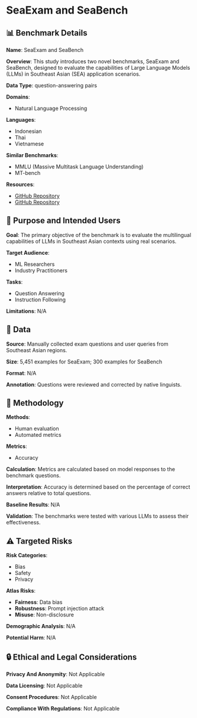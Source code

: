 # SeaExam and SeaBench

## 📊 Benchmark Details

**Name**: SeaExam and SeaBench

**Overview**: This study introduces two novel benchmarks, SeaExam and SeaBench, designed to evaluate the capabilities of Large Language Models (LLMs) in Southeast Asian (SEA) application scenarios.

**Data Type**: question-answering pairs

**Domains**:
- Natural Language Processing

**Languages**:
- Indonesian
- Thai
- Vietnamese

**Similar Benchmarks**:
- MMLU (Massive Multitask Language Understanding)
- MT-bench

**Resources**:
- [GitHub Repository](https://github.com/DAMO-NLP-SG/SeaExam)
- [GitHub Repository](https://github.com/DAMO-NLP-SG/SeaBench)

## 🎯 Purpose and Intended Users

**Goal**: The primary objective of the benchmark is to evaluate the multilingual capabilities of LLMs in Southeast Asian contexts using real scenarios.

**Target Audience**:
- ML Researchers
- Industry Practitioners

**Tasks**:
- Question Answering
- Instruction Following

**Limitations**: N/A

## 💾 Data

**Source**: Manually collected exam questions and user queries from Southeast Asian regions.

**Size**: 5,451 examples for SeaExam; 300 examples for SeaBench

**Format**: N/A

**Annotation**: Questions were reviewed and corrected by native linguists.

## 🔬 Methodology

**Methods**:
- Human evaluation
- Automated metrics

**Metrics**:
- Accuracy

**Calculation**: Metrics are calculated based on model responses to the benchmark questions.

**Interpretation**: Accuracy is determined based on the percentage of correct answers relative to total questions.

**Baseline Results**: N/A

**Validation**: The benchmarks were tested with various LLMs to assess their effectiveness.

## ⚠️ Targeted Risks

**Risk Categories**:
- Bias
- Safety
- Privacy

**Atlas Risks**:
- **Fairness**: Data bias
- **Robustness**: Prompt injection attack
- **Misuse**: Non-disclosure

**Demographic Analysis**: N/A

**Potential Harm**: N/A

## 🔒 Ethical and Legal Considerations

**Privacy And Anonymity**: Not Applicable

**Data Licensing**: Not Applicable

**Consent Procedures**: Not Applicable

**Compliance With Regulations**: Not Applicable
